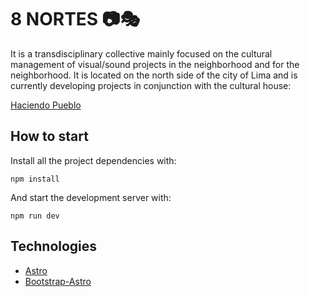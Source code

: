 # 8 NORTES 📷🎭

It is a transdisciplinary collective mainly focused on the cultural management of visual/sound projects in the neighborhood and for the neighborhood. It is located on the north side of the city of Lima and is currently developing projects in conjunction with the cultural house:

[Haciendo Pueblo](https://maps.app.goo.gl/iZbNddmeTo3XgMgg6)

## How to start

Install all the project dependencies with:
```
npm install
```

And start the development server with:
```
npm run dev
```

## Technologies
- [Astro](https://astro.build/)
- [Bootstrap-Astro](https://astro-bootstrap.github.io/)